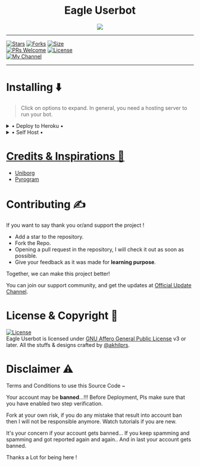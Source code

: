 <h1 align="center">
  <b>Eagle Userbot </b>
</h1>

<p align="center"><a href="https://telegram.dog/EAGLEUB"><img src="https://te.legra.ph/file/543a358625382cc27fd2b.jpg"></a></p>

------

[![Stars](https://img.shields.io/github/stars/akhilprs/EagleUserbot?style=flat-square&color=yellow)](https://github.com/akhilprs/EagleUserbot/stargazers)
[![Forks](https://img.shields.io/github/forks/akhilprs/EagleUserbot?style=flat-square&color=orange)](https://github.com/akhilprs/EagleUserbot/fork)
[![Size](https://img.shields.io/github/repo-size/akhilprs/EagleUserbot?style=flat-square&color=green)](https://github.com/akhilprs/EagleUserbot/size)   
[![PRs Welcome](https://img.shields.io/badge/PRs-welcome-brightgreen.svg?style=flat-square)](https://makeapullrequest.com)
[![License](https://img.shields.io/badge/License-AGPL-blue)](https://github.com/akhilprs/EagleUserbot/blob/main/LICENSE)   
[![My Channel](https://img.shields.io/badge/Telegram-Personal%20Channel-informational)](https://telegram.dog/akhilprs)

------

# Installing ⬇️

> Click on options to expand. In general, you need a hosting server to run your bot.

<details>

  <summary> • Deploy to Heroku • </summary>

<h4> The easiest and most convenient way of hosting a bot in Telegram.</h4>

[![Deploy To Heroku](https://www.herokucdn.com/deploy/button.svg)](https://heroku.com/deploy) 

</details>

<details>

  <summary> • Self Host • </summary>

<h4> You can self host your Eagle Userbot. Get a VPS or local server to run the command and follow the steps.</h4>

<p align="left"><a href="https://telegra.ph/How-to-Self-Host-Eagle-Userbot-06-19"><img src="https://img.shields.io/badge/Read%20Quick%20Guide-blue?style=for-the-badge&logo=none" width="150""/</a>  </p>

</details>

# Credits & Inspirations 📝

- [Uniborg](https://github.com/SpEcHiDe/UniBorg)
- [Pyrogram](https://github.com/Pyrogram/Pyrogram)

# Contributing ✍️

If you want to say thank you or/and support the project !

- Add a star to the repository.
- Fork the Repo.
- Opening a pull request in the repository, I will check it out as soon as possible.
- Give your feedback as it was made for **learning purpose**.

Together, we can make this project better!

You can join our support community, and get the updates at [Official Update Channel](https://telegram.dog/EAGLEUB).

# License & Copyright 🔐

[![License](https://www.gnu.org/graphics/agplv3-155x51.png)](LICENSE)   
Eagle Userbot is licensed under [GNU Affero General Public License](https://www.gnu.org/licenses/agpl-3.0.en.html) v3 or later.
All the stuffs & designs crafted by [@akhilprs](https://github.com/akhilprs).

# Disclaimer ⚠️

 Terms and Conditions to use this Source Code ~
      
 Your account may be **banned**...!!!
 Before Deployment, Pls make sure that you have 
 enabled two step verification. 

 Fork at your own risk, 
 if you do any mistake that result into account ban then 
 I will not be responsible anymore. Watch tutorials if you are new.
 
 It's your concern if your account gets banned...
 If you keep spamming and spamming and got reported again and again..
 And in last your account gets banned. 
 
 Thanks a Lot for being here !


